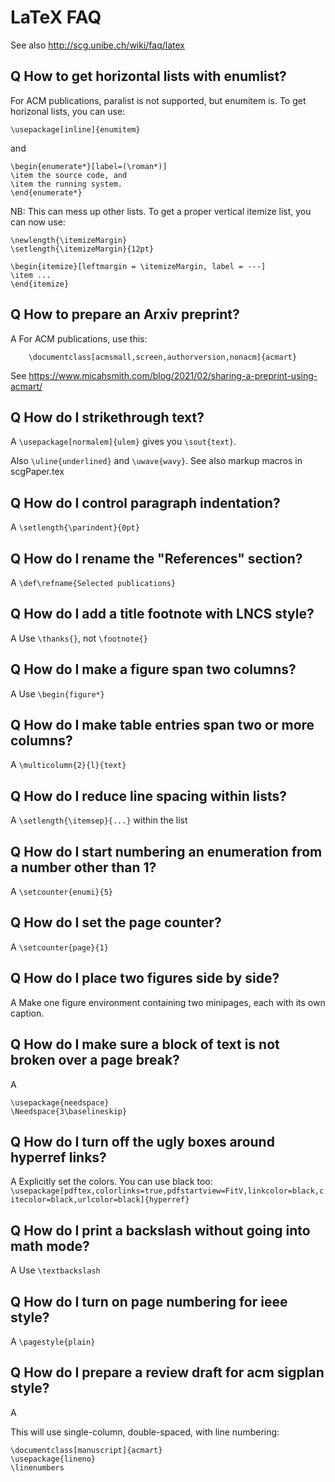 # LaTeX FAQ

See also http://scg.unibe.ch/wiki/faq/latex

## Q How to get horizontal lists with enumlist?

For ACM publications, paralist is not supported, but enumitem is.
To get horizonal lists, you can use:

```
\usepackage[inline]{enumitem}
```

and

```
\begin{enumerate*}[label=(\roman*)]
\item the source code, and
\item the running system.
\end{enumerate*}
```

NB: This can mess up other lists. To get a proper vertical itemize list, you can now use:

```
\newlength{\itemizeMargin}
\setlength{\itemizeMargin}{12pt}

\begin{itemize}[leftmargin = \itemizeMargin, label = ---]
\item ...
\end{itemize}

```

## Q How to prepare an Arxiv preprint?

A For ACM publications, use this:

```
	\documentclass[acmsmall,screen,authorversion,nonacm]{acmart}
```

See https://www.micahsmith.com/blog/2021/02/sharing-a-preprint-using-acmart/

## Q How do I strikethrough text?

A `\usepackage[normalem]{ulem}` gives you `\sout{text}`.

Also `\uline{underlined}` and `\uwave{wavy}`.
See also markup macros in scgPaper.tex

## Q How do I control paragraph indentation?
A `\setlength{\parindent}{0pt}`

## Q How do I rename the "References" section?
A `\def\refname{Selected publications}`

## Q How do I add a title footnote with LNCS style?
A Use `\thanks{}`, not `\footnote{}`

## Q How do I make a figure span two columns?
A Use `\begin{figure*}`

## Q How do I make table entries span two or more columns?
A `\multicolumn{2}{l}{text}`

## Q How do I reduce line spacing within lists?
A `\setlength{\itemsep}{...}` within the list

## Q How do I start numbering an enumeration from a number other than 1?
A `\setcounter{enumi}{5}`

## Q How do I set the page counter?
A `\setcounter{page}{1}`

## Q How do I place two figures side by side?
A Make one figure environment containing two minipages, each with its own caption.

## Q How do I make sure a block of text is not broken over a page break?
A  
```
\usepackage{needspace}
\Needspace{3\baselineskip}
```

## Q How do I turn off the ugly boxes around hyperref links?
A Explicitly set the colors. You can use black too:
`\usepackage[pdftex,colorlinks=true,pdfstartview=FitV,linkcolor=black,citecolor=black,urlcolor=black]{hyperref}`

## Q How do I print a backslash without going into math mode?
A Use `\textbackslash`

## Q How do I turn on page numbering for ieee style?
A `\pagestyle{plain}`

## Q How do I prepare a review draft for acm sigplan style?
A

This will use single-column, double-spaced, with line numbering:
```
\documentclass[manuscript]{acmart}
\usepackage{lineno}
\linenumbers
```
